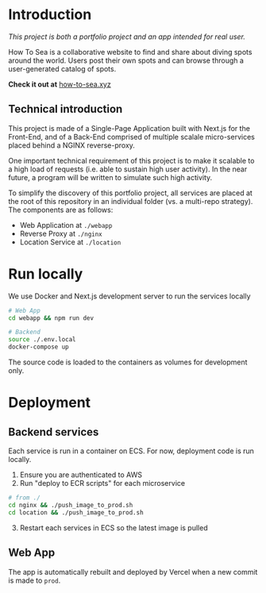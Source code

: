 # Introduction

_This project is both a portfolio project and an app intended for real user._

How To Sea is a collaborative website to find and share about diving spots around the world. Users post their own spots and can browse through a user-generated catalog of spots.

**Check it out at** [how-to-sea.xyz](https://how-to-sea.xyz/)

## Technical introduction

This project is made of a Single-Page Application built with Next.js for the Front-End, and of a Back-End comprised of multiple scalale micro-services placed behind a NGINX reverse-proxy.

One important technical requirement of this project is to make it scalable to a high load of requests (i.e. able to sustain high user activity).
In the near future, a program will be written to simulate such high activity.

To simplify the discovery of this portfolio project, all services are placed at the root of this repository in an individual folder (vs. a multi-repo strategy).
The components are as follows:

- Web Application at `./webapp`
- Reverse Proxy at `./nginx`
- Location Service at `./location`

# Run locally

We use Docker and Next.js development server to run the services locally

```bash
# Web App
cd webapp && npm run dev

# Backend
source ./.env.local
docker-compose up
```

The source code is loaded to the containers as volumes for development only.

# Deployment

## Backend services

Each service is run in a container on ECS. For now, deployment code is run locally.

1. Ensure you are authenticated to AWS
2. Run "deploy to ECR scripts" for each microservice

```bash
# from ./
cd nginx && ./push_image_to_prod.sh
cd location && ./push_image_to_prod.sh
```

3. Restart each services in ECS so the latest image is pulled

## Web App

The app is automatically rebuilt and deployed by Vercel when a new commit is made to `prod`.
